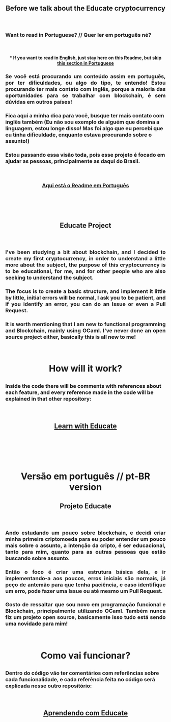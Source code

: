 ## <p style="text-align: center"> <b>Before we talk about the Educate cryptocurrency</b>

<br>

### <p><b>Want to read in Portuguese? // Quer ler em português né?

<br>

#### <p style="text-align: center"><b>* If you want to read in English, just stay here on this Readme, but [skip this section in Portuguese](#educate-project) </p>

### <p style="text-align: justify">Se você está procurando um conteúdo assim em português, por ter dificuldades, ou algo do tipo, te entendo! Estou procurando ter mais contato com inglês, porque a maioria das oportunidades para se trabalhar com blockchain, é sem dúvidas em outros países!

### Fica aqui a minha dica para você, busque ter mais contato com inglês também (Eu não sou exemplo de alguém que domina a linguagem, estou longe disso! Mas foi algo que eu percebi que eu tinha dificuldade, enquanto estava procurando sobre o assunto!)

### Estou passando essa visão toda, pois esse projeto é focado em ajudar as pessoas, principalmente as daqui do Brasil.

<br>

### <p align=center>[Aqui está o Readme em Português](#projeto-educate)

<br>

### <p style="text-align: justify">

<br>

## <p align=center id="educate-project"><b>Educate Project</p>

<br>

<div>

### <p style="text-align: justify">I've been studying a bit about blockchain, and I decided to create my first cryptocurrency, in order to understand a little more about the subject, the purpose of this cryptocurrency is to be educational, for me, and for other people who are also seeking to understand the subject.</p>

### <p style="text-align: justify">The focus is to create a basic structure, and implement it little by little, initial errors will be normal, I ask you to be patient, and if you identify an error, you can do an Issue or even a Pull Request.</p>

### <p style="text-align: justify">It is worth mentioning that I am new to functional programming and Blockchain, mainly using OCaml. I've never done an open source project either, basically this is all new to me!</p>

<br>

# <p align=center><b>How will it work?</b></p>

### Inside the code there will be comments with references about each feature, and every reference made in the code will be explained in that other repository:

<br>

## <p align=center><a href="https://github.com/brun0lass/Learn-with-Educate.git">Learn with Educate</a></p>

</div>

<br><br><br><br>

# <p align=center> <b>Versão em português</b> // pt-BR version
## <p align=center id="projeto-educate"><b>Projeto Educate</b></p>

<br>

<div>

### <p style="text-align: justify">Ando estudando um pouco sobre blockchain, e decidi criar minha primeira criptomoeda para eu poder entender um pouco mais sobre o assunto, a intenção da cripto, é ser educacional, tanto para mim, quanto para as outras pessoas que estão buscando sobre assunto.</p>

### <p style="text-align: justify">Então o foco é criar uma estrutura básica dela, e ir implementando-a aos poucos, erros iniciais são normais, já peço de antemão para que tenha paciência, e caso identifique um erro, pode fazer uma Issue ou até mesmo um Pull Request.</p>

### <p style="text-align: justify">Gosto de ressaltar que sou novo em programação funcional e Blockchain, principalmente utilizando OCaml. Também nunca fiz um projeto open source, basicamente isso tudo está sendo uma novidade para mim!</p>

<br>

# <p align=center><b>Como vai funcionar?</b></p>

### Dentro do código vão ter comentários com referências sobre cada funcionalidade, e cada referência feita no código será explicada nesse outro repositório:

<br>

## <p align=center><a href="https://github.com/brun0lass/Learn-with-Educate.git">Aprendendo com Educate</a></p>

</div>
